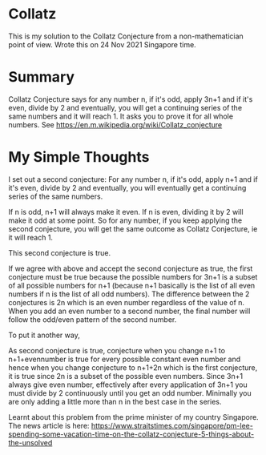 # Collatz

This is my solution to the Collatz Conjecture from a non-mathematician point of view. Wrote this on 24 Nov 2021 Singapore time. 

# Summary

Collatz Conjecture says for any number n, if it's odd, apply 3n+1 and if it's even, divide by 2 and eventually, you will get a continuing series of the same numbers and it will reach 1. It asks you to prove it for all whole numbers. See https://en.m.wikipedia.org/wiki/Collatz_conjecture

# My Simple Thoughts

I set out a second conjecture: For any number n, if it's odd, apply n+1 and if it's even, divide by 2 and eventually, you will eventually get a continuing series of the same numbers.

If n is odd, n+1 will always make it even.
If n is even, dividing it by 2 will make it odd at some point.
So for any number, if you keep applying the second conjecture, you will get the same outcome as Collatz Conjecture, ie it will reach 1.

This second conjecture is true.

If we agree with above and accept the second conjecture as true, the first conjecture must be true because the possible numbers for 3n+1 is a subset of all possible numbers for n+1 (because n+1 basically is the list of all even numbers if n is the list of all odd numbers). The difference between the 2 conjectures is 2n which is an even number regardless of the value of n. When you add an even number to a second number, the final number will follow the odd/even pattern of the second number.

To put it another way,

As second conjecture is true, conjecture when you change n+1 to n+1+evennumber is true for every possible constant even number and hence when you change conjecture to n+1+2n which is the first conjecture, it is true since 2n is a subset of the possible even numbers. Since 3n+1 always give even number, effectively after every application of 3n+1 you must divide by 2 continuously until you get an odd number. Minimally you are only adding a little more than n in the best case in the series.

Learnt about this problem from the prime minister of my country Singapore. The news article is here: https://www.straitstimes.com/singapore/pm-lee-spending-some-vacation-time-on-the-collatz-conjecture-5-things-about-the-unsolved
